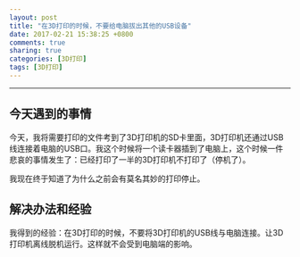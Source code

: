 ```yaml
---
layout: post
title: "在3D打印的时候，不要给电脑拔出其他的USB设备"
date: 2017-02-21 15:38:25 +0800
comments: true
sharing: true
categories: [3D打印]
tags: [3D打印]
---
```



----------

## 今天遇到的事情

今天，我将需要打印的文件考到了3D打印机的SD卡里面，3D打印机还通过USB线连接着电脑的USB口。我这个时候将一个读卡器插到了电脑上，这个时候一件悲哀的事情发生了：已经打印了一半的3D打印机不打印了（停机了）。

我现在终于知道了为什么之前会有莫名其妙的打印停止。

## 解决办法和经验

我得到的经验：在3D打印的时候，不要将3D打印机的USB线与电脑连接。让3D打印机离线脱机运行。这样就不会受到电脑端的影响。

